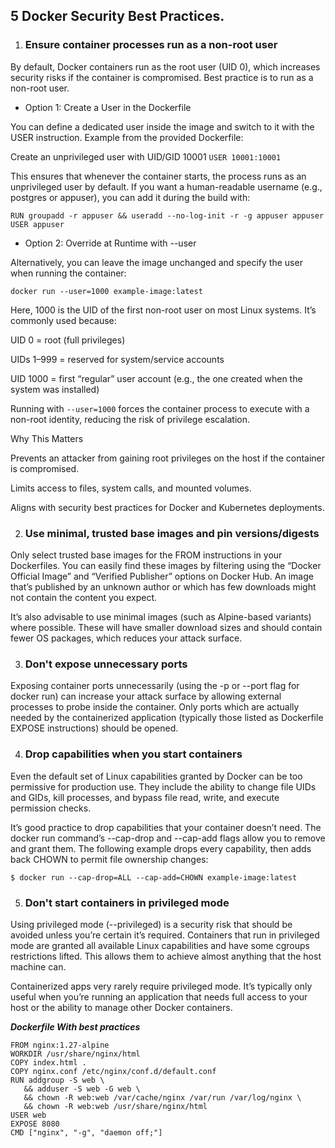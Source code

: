 ## 5 Docker Security Best Practices.

1. ### Ensure container processes run as a non-root user

By default, Docker containers run as the root user (UID 0), which increases security risks if the container is compromised. Best practice is to run as a non-root user.

* Option 1: Create a User in the Dockerfile

You can define a dedicated user inside the image and switch to it with the USER instruction.
Example from the provided Dockerfile:

Create an unprivileged user with UID/GID 10001
`USER 10001:10001`

This ensures that whenever the container starts, the process runs as an unprivileged user by default.
If you want a human-readable username (e.g., postgres or appuser), you can add it during the build with:

``` 
RUN groupadd -r appuser && useradd --no-log-init -r -g appuser appuser
USER appuser
```

* Option 2: Override at Runtime with --user

Alternatively, you can leave the image unchanged and specify the user when running the container:

```
docker run --user=1000 example-image:latest
```

Here, 1000 is the UID of the first non-root user on most Linux systems. It’s commonly used because:

UID 0 = root (full privileges)

UIDs 1–999 = reserved for system/service accounts

UID 1000 = first “regular” user account (e.g., the one created when the system was installed)

Running with `--user=1000` forces the container process to execute with a non-root identity, reducing the risk of privilege escalation.

Why This Matters

Prevents an attacker from gaining root privileges on the host if the container is compromised.

Limits access to files, system calls, and mounted volumes.

Aligns with security best practices for Docker and Kubernetes deployments.

2. ### Use minimal, trusted base images and pin versions/digests

Only select trusted base images for the FROM instructions in your Dockerfiles. You can easily find these images by filtering using the “Docker Official Image” and “Verified Publisher” options on Docker Hub. An image that’s published by an unknown author or which has few downloads might not contain the content you expect.

It’s also advisable to use minimal images (such as Alpine-based variants) where possible. These will have smaller download sizes and should contain fewer OS packages, which reduces your attack surface.

3. ### Don't expose unnecessary ports
Exposing container ports unnecessarily (using the -p or --port flag for docker run) can increase your attack surface by allowing external processes to probe inside the container. Only ports which are actually needed by the containerized application (typically those listed as Dockerfile EXPOSE instructions) should be opened.

4. ### Drop capabilities when you start containers
Even the default set of Linux capabilities granted by Docker can be too permissive for production use. They include the ability to change file UIDs and GIDs, kill processes, and bypass file read, write, and execute permission checks.

It’s good practice to drop capabilities that your container doesn’t need. The docker run command’s --cap-drop and --cap-add flags allow you to remove and grant them. The following example drops every capability, then adds back CHOWN to permit file ownership changes:

```
$ docker run --cap-drop=ALL --cap-add=CHOWN example-image:latest
```

5. ### Don't start containers in privileged mode
Using privileged mode (--privileged) is a security risk that should be avoided unless you’re certain it’s required. Containers that run in privileged mode are granted all available Linux capabilities and have some cgroups restrictions lifted. This allows them to achieve almost anything that the host machine can.

Containerized apps very rarely require privileged mode. It’s typically only useful when you’re running an application that needs full access to your host or the ability to manage other Docker containers.

 ***Dockerfile With best practices***

 ```
FROM nginx:1.27-alpine
WORKDIR /usr/share/nginx/html
COPY index.html .
COPY nginx.conf /etc/nginx/conf.d/default.conf
RUN addgroup -S web \
    && adduser -S web -G web \
    && chown -R web:web /var/cache/nginx /var/run /var/log/nginx \
    && chown -R web:web /usr/share/nginx/html
USER web
EXPOSE 8080
CMD ["nginx", "-g", "daemon off;"]
 ```